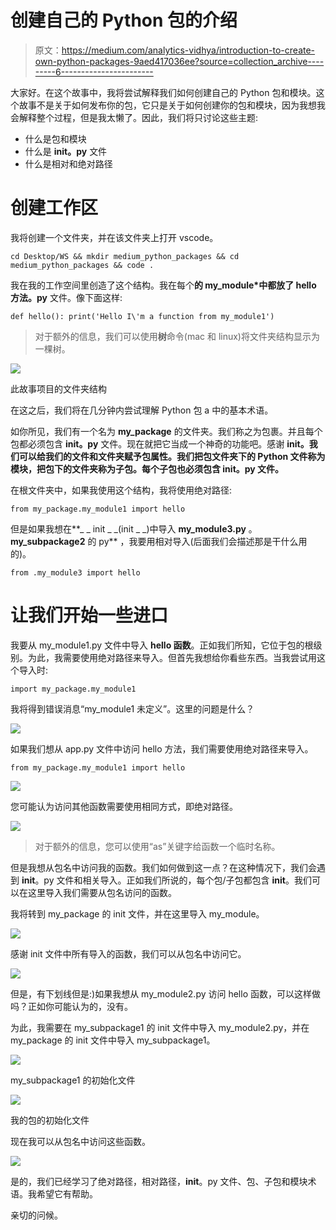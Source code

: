# 创建自己的 Python 包的介绍

> 原文：<https://medium.com/analytics-vidhya/introduction-to-create-own-python-packages-9aed417036ee?source=collection_archive---------6----------------------->

大家好。在这个故事中，我将尝试解释我们如何创建自己的 Python 包和模块。这个故事不是关于如何发布你的包，它只是关于如何创建你的包和模块，因为我想我会解释整个过程，但是我太懒了。因此，我们将只讨论这些主题:

*   什么是包和模块
*   什么是 **__init__。py** 文件
*   什么是相对和绝对路径

# 创建工作区

我将创建一个文件夹，并在该文件夹上打开 vscode。

```
cd Desktop/WS && mkdir medium_python_packages && cd medium_python_packages && code .
```

我在我的工作空间里创造了这个结构。我在每个**的 my_module*中都放了 hello 方法。py** 文件。像下面这样:

```
def hello(): print('Hello I\'m a function from my_module1')
```

> 对于额外的信息，我们可以使用**树**命令(mac 和 linux)将文件夹结构显示为一棵树。

![](img/9265d0b8eb919abaeeacc4f406f80f33.png)

此故事项目的文件夹结构

在这之后，我们将在几分钟内尝试理解 Python 包 a 中的基本术语。

如你所见，我们有一个名为 **my_package** 的文件夹。我们称之为包裹。并且每个包都必须包含 **__init__。py** 文件。现在就把它当成一个神奇的功能吧。感谢 **__init__。我们可以给我们的文件和文件夹赋予包属性。我们把包文件夹下的 Python 文件称为模块，把包下的文件夹称为子包。每个子包也必须包含 **__init__。py** 文件。**

在根文件夹中，如果我使用这个结构，我将使用绝对路径:

```
from my_package.my_module1 import hello
```

但是如果我想在**_ _ init _ _(init _ _)中导入 **my_module3.py** 。 **my_subpackage2** 的 py** ，我要用相对导入(后面我们会描述那是干什么用的)。

```
from .my_module3 import hello
```

# 让我们开始一些进口

我要从 my_module1.py 文件中导入 **hello 函数**。正如我们所知，它位于包的根级别。为此，我需要使用绝对路径来导入。但首先我想给你看些东西。当我尝试用这个导入时:

```
import my_package.my_module1
```

我将得到错误消息“my_module1 未定义”。这里的问题是什么？

![](img/fb23cb4c7814eda10f19df8d5b8485f0.png)

如果我们想从 app.py 文件中访问 hello 方法，我们需要使用绝对路径来导入。

```
from my_package.my_module1 import hello
```

![](img/31a6c72762eb4c60d3fe56702bcf8dff.png)

您可能认为访问其他函数需要使用相同方式，即绝对路径。

![](img/a1890cc42b87b4a9ec20250aa1564698.png)

> 对于额外的信息，您可以使用“as”关键字给函数一个临时名称。

但是我想从包名中访问我的函数。我们如何做到这一点？在这种情况下，我们会遇到 __init__。py 文件和相关导入。正如我们所说的，每个包/子包都包含 __init__。我们可以在这里导入我们需要从包名访问的函数。

我将转到 my_package 的 init 文件，并在这里导入 my_module。

![](img/b3849be7e3b8460e6e895e4c7d997759.png)

感谢 init 文件中所有导入的函数，我们可以从包名中访问它。

![](img/13206e4ebf270c0ab3ae758b78b091b3.png)

但是，有下划线但是:)如果我想从 my_module2.py 访问 hello 函数，可以这样做吗？正如你可能认为的，没有。

为此，我需要在 my_subpackage1 的 init 文件中导入 my_module2.py，并在 my_package 的 init 文件中导入 my_subpackage1。

![](img/df2de034af0e5f0897bb2edfff9aada2.png)

my_subpackage1 的初始化文件

![](img/ba373d20e15ab806c324e9829b131307.png)

我的包的初始化文件

现在我可以从包名中访问这些函数。

![](img/f03c292059d47479a7baba5222db1756.png)

是的，我们已经学习了绝对路径，相对路径，__init__。py 文件、包、子包和模块术语。我希望它有帮助。

亲切的问候。